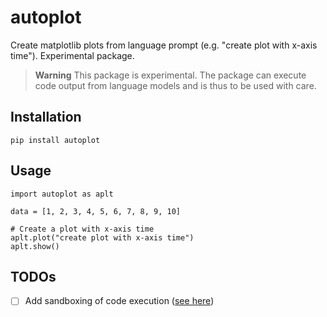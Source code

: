 # autoplot
Create matplotlib plots from language prompt (e.g. "create plot with x-axis time"). Experimental package.

> **Warning**
> This package is experimental. The package can execute code output from language models and is thus to be used with care.

## Installation

```
pip install autoplot
```

## Usage

```
import autoplot as aplt

data = [1, 2, 3, 4, 5, 6, 7, 8, 9, 10]

# Create a plot with x-axis time
aplt.plot("create plot with x-axis time")
aplt.show()
```

## TODOs

- [ ] Add sandboxing of code execution ([see here](https://stackoverflow.com/questions/3068139/how-can-i-sandbox-python-in-pure-python#3068475))